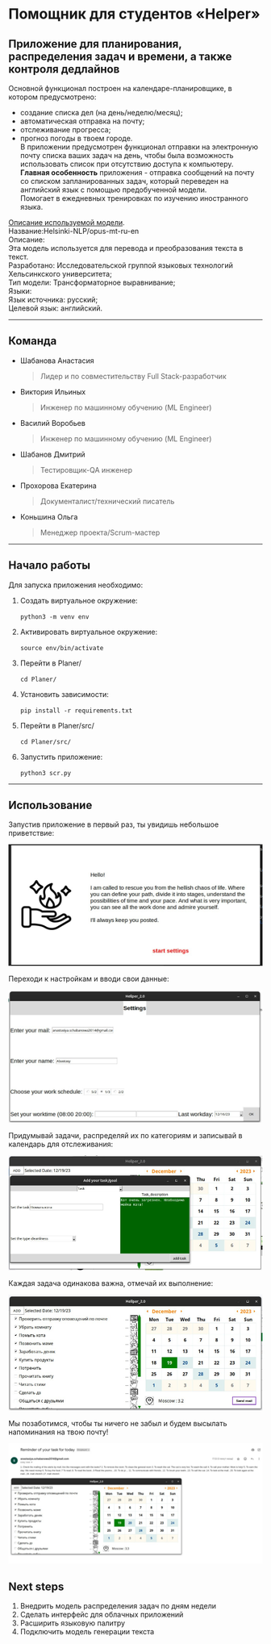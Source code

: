 # Помощник для студентов «Helper»

Приложение для планирования, распределения задач и времени, а также контроля дедлайнов
---
Основной функционал построен на календаре-планировщике, в котором предусмотрено:
- создание списка дел (на день/неделю/месяц);
- автоматическая отправка на почту;
- отслеживание прогресса;
- прогноз погоды в твоем городе.\
В приложении предусмотрен функционал отправки на электронную почту списка ваших задач на день, чтобы была возможность использовать список при отсутствию доступа к компьютеру.\
**Главная особенность** приложения - отправка сообщений на почту со списком запланированных задач, который переведен на английский язык с помощью предобученной модели.\
Помогает в ежедневных тренировках по изучению иностранного языка.

[Описание используемой модели](https://huggingface.co/Helsinki-NLP/opus-mt-ru-en).\
Название:Helsinki-NLP/opus-mt-ru-en\
Описание:\
Эта модель используется для перевода и преобразования текста в текст.\
Разработано: Исследовательской группой языковых технологий Хельсинкского университета;\
Тип модели: Трансформаторное выравнивание;\
Языки:\
Язык источника: русский;\
Целевой язык: английский.

---
## Команда

 * Шабанова Анастасия
   
   >Лидер и по совместительству Full Stack-разработчик
 * Виктория Ильиных
   
   >Инженер по машинному обучению (ML Engineer)
 * Василий Воробьев
   
   >Инженер по машинному обучению (ML Engineer)
 * Шабанов Дмитрий
   
   >Тестировщик-QA инженер
 * Прохорова Екатерина
   
   >Документалист/технический писатель
 * Коньшина Ольга
   
   >Менеджер проекта/Scrum-мастер
---
## Начало работы

  Для запуска приложения необходимо:

1. Создать виртуальное окружение:

    `python3 -m venv env`

2. Активировать виртуальное окружение:

    `source env/bin/activate`

3. Перейти в Planer/
   
    `cd Planer/`

4. Установить зависимости:

    `pip install -r requirements.txt`
   
5. Перейти в Planer/src/
 
   `cd Planer/src/`
   
8. Запустить приложение:

    `python3 scr.py`

---
## Использование

Запустив приложение в первый раз, ты увидишь небольшое приветствие:

![Стартовое окно](https://github.com/SonicX-svg/Planer/blob/main/sreenshots/Start_screen.jpg)

Переходи к настройкам и вводи свои данные:

![Настройки](https://github.com/SonicX-svg/Planer/blob/main/sreenshots/Settings_screen.jpg)

Придумывай задачи, распределяй их по категориям и записывай в календарь для отслеживания:

![Заведение задачки](https://github.com/SonicX-svg/Planer/blob/main/sreenshots/Add_task_screen.jpg)

Каждая задача одинакова важна, отмечай их выполнение:

![Задачи на день](https://github.com/SonicX-svg/Planer/blob/main/sreenshots/Tasks_screen.jpg)

Мы позаботимся, чтобы ты ничего не забыл и будем высылать напоминания на твою почту!

![Напоминание](https://github.com/SonicX-svg/Planer/blob/main/sreenshots/Reminder_screen.jpg)

## Next steps

1. Внедрить модель распределения задач по дням недели
2. Сделать интерфейс для облачных приложений
3. Расширить языковую палитру
4. Подключить модель генерации текста



